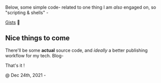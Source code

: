 Below, some simple code- related to one thing I am _also_ engaged on, so "scripting & shells" -

[Gists](https://gist.github.com/federico-cagliero) 🏮

## Nice things to come

There'll be some **actual** source code, and _ideally_ a better publishing workflow for my tech. Blog-

That's it !

@ Dec 24th, 2021 -
